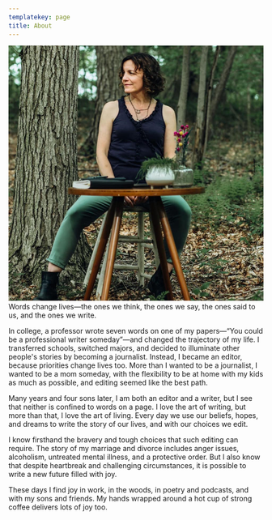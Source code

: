 ```yaml
---
templatekey: page
title: About
---
```

![](nina-bio.jpg "#position=relative;float=right;width=50%;margin=0 0 20px 20px;")
Words change lives—the ones we think, the ones we say, the ones said to us, and the ones we write.

In college, a professor wrote seven words on one of my papers—“You could be a professional writer someday”—and changed the trajectory of my life. I transferred schools, switched majors, and decided to illuminate other people's stories by becoming a journalist. Instead, I became an editor, because priorities change lives too. More than I wanted to be a journalist, I wanted to be a mom someday, with the flexibility to be at home with my kids as much as possible, and editing seemed like the best path.

Many years and four sons later, I am both an editor and a writer, but I see that neither is confined to words on a page. I love the art of writing, but more than that, I love the art of living. Every day we use our beliefs, hopes, and dreams to write the story of our lives, and with our choices we edit.

I know firsthand the bravery and tough choices that such editing can require. The story of my marriage and divorce includes anger issues, alcoholism, untreated mental illness, and a protective order. But I also know that despite heartbreak and challenging circumstances, it is possible to write a new future filled with joy.

These days I find joy in work, in the woods, in poetry and podcasts, and with my sons and friends. My hands wrapped around a hot cup of strong coffee delivers lots of joy too.